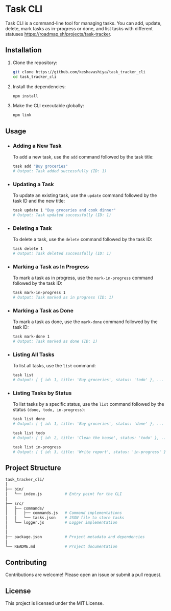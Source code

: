 # Task CLI

Task CLI is a command-line tool for managing tasks. You can add, update, delete, mark tasks as in-progress or done, and list tasks with different statuses https://roadmap.sh/projects/task-tracker.

## Installation

1. Clone the repository:

   ```sh
   git clone https://github.com/keshavashiya/task_tracker_cli
   cd task_tracker_cli
   ```

2. Install the dependencies:
    ```sh
    npm install
    ```

3. Make the CLI executable globally:
    ```sh
    npm link
    ```

## Usage

- ### Adding a New Task
    To add a new task, use the `add` command followed by the task title:

    ```sh
    task add "Buy groceries"
    # Output: Task added successfully (ID: 1)
    ```

- ### Updating a Task
    To update an existing task, use the `update` command followed by the task ID and the new title:
    ```sh
    task update 1 "Buy groceries and cook dinner"
    # Output: Task updated successfully (ID: 1)
    ```

- ### Deleting a Task
    To delete a task, use the `delete` command followed by the task ID:
    ```sh
    task delete 1
    # Output: Task deleted successfully (ID: 1)
    ```

- ### Marking a Task as In Progress
    To mark a task as in progress, use the `mark-in-progress` command followed by the task ID:
    ```sh
    task mark-in-progress 1
    # Output: Task marked as in progress (ID: 1)
    ```

- ### Marking a Task as Done
    To mark a task as done, use the `mark-done` command followed by the task ID:
    ```sh
    task mark-done 1
    # Output: Task marked as done (ID: 1)
    ```

- ### Listing All Tasks
    To list all tasks, use the `list` command:
    ```sh
    task list
    # Output: [ { id: 1, title: 'Buy groceries', status: 'todo' }, ... ]
    ```

- ### Listing Tasks by Status
    To list tasks by a specific status, use the `list` command followed by the status `(done, todo, in-progress)`:
    ```sh
    task list done
    # Output: [ { id: 1, title: 'Buy groceries', status: 'done' }, ... ]

    task list todo
    # Output: [ { id: 2, title: 'Clean the house', status: 'todo' }, ... ]

    task list in-progress
    # Output: [ { id: 3, title: 'Write report', status: 'in-progress' }, ... ]
    ```

## Project Structure
```sh
task_tracker_cli/
│
├── bin/
│   └── index.js          # Entry point for the CLI
│
├── src/
│   ├── commands/
│   │   ├── commands.js   # Command implementations
│   │   └── tasks.json    # JSON file to store tasks
│   └── logger.js         # Logger implementation
│
│
├── package.json          # Project metadata and dependencies
│
└── README.md             # Project documentation
```

## Contributing
Contributions are welcome! Please open an issue or submit a pull request.

## License
This project is licensed under the MIT License.
